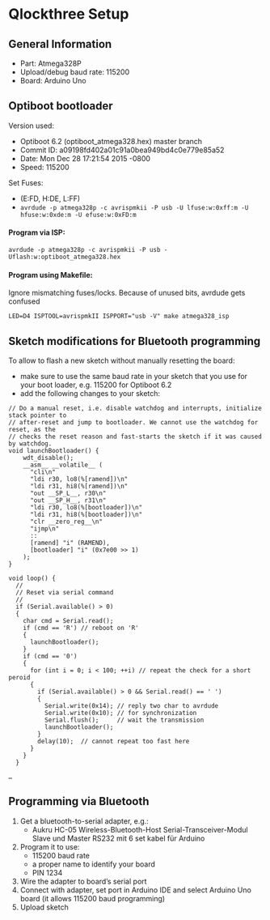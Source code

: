 # Qlockthree Setup

## General Information
- Part: Atmega328P
- Upload/debug baud rate: 115200
- Board: Arduino Uno


## Optiboot bootloader

Version used: 
- Optiboot 6.2 (optiboot_atmega328.hex) master branch
- Commit ID: a09198fd402a01c91a0bea949bd4c0e779e85a52
- Date: Mon Dec 28 17:21:54 2015 -0800
- Speed: 115200

Set Fuses:
- (E:FD, H:DE, L:FF)
- `avrdude -p atmega328p -c avrispmkii -P usb -U lfuse:w:0xff:m -U hfuse:w:0xde:m -U efuse:w:0xFD:m`

#### Program via ISP:

`avrdude -p atmega328p -c avrispmkii -P usb -Uflash:w:optiboot_atmega328.hex`

#### Program using Makefile:

Ignore mismatching fuses/locks. Because of unused bits, avrdude gets confused

`LED=D4 ISPTOOL=avrispmkII ISPPORT="usb -V" make atmega328_isp`

## Sketch modifications for Bluetooth programming

To allow to flash a new sketch without manually resetting the board:
- make sure to use the same baud rate in your sketch that you use for your boot loader, e.g. 115200 for Optiboot 6.2
- add the following changes to your sketch:

```
// Do a manual reset, i.e. disable watchdog and interrupts, initialize stack pointer to 
// after-reset and jump to bootloader. We cannot use the watchdog for reset, as the 
// checks the reset reason and fast-starts the sketch if it was caused by watchdog.
void launchBootloader() {
    wdt_disable();
    __asm__ __volatile__ (
      "cli\n"
      "ldi r30, lo8(%[ramend])\n"
      "ldi r31, hi8(%[ramend])\n"
      "out __SP_L__, r30\n"
      "out __SP_H__, r31\n"
      "ldi r30, lo8(%[bootloader])\n"
      "ldi r31, hi8(%[bootloader])\n"
      "clr __zero_reg__\n"
      "ijmp\n"
      ::
      [ramend] "i" (RAMEND),
      [bootloader] "i" (0x7e00 >> 1)
    );
}

void loop() {
  //
  // Reset via serial command
  //
  if (Serial.available() > 0)
  {
    char cmd = Serial.read();
    if (cmd == 'R') // reboot on 'R'
    {
      launchBootloader();
    }
    if (cmd == '0')
    {
      for (int i = 0; i < 100; ++i) // repeat the check for a short peroid
      {
        if (Serial.available() > 0 && Serial.read() == ' ')
        {
          Serial.write(0x14); // reply two char to avrdude
          Serial.write(0x10); // for synchronization
          Serial.flush();     // wait the transmission
          launchBootloader();
        }
        delay(10);  // cannot repeat too fast here
      }
    }
  }

…
```

## Programming via Bluetooth

1. Get a bluetooth-to-serial adapter, e.g.:
    - Aukru HC-05 Wireless-Bluetooth-Host Serial-Transceiver-Modul Slave und Master RS232 mit 6 set kabel für Arduino
2. Program it to use:
    - 115200 baud rate
    - a proper name to identify your board
    - PIN 1234
3. Wire the adapter to board’s serial port
4. Connect with adapter, set port in Arduino IDE and select Arduino Uno board (it allows 115200 baud programming)
5. Upload sketch
